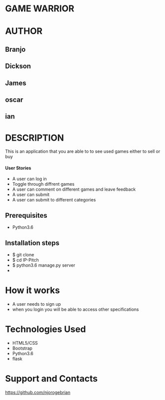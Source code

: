 # GAME WARRIOR


# AUTHOR
## Branjo
## Dickson 
## James 
## oscar
## ian

# DESCRIPTION

This is an application that you are able to to see used games either to sell or buy

#### User Stories

* A user can log in
* Toggle through diffrent games 
* A user can comment on different games and leave feedback
* A user can submit 
* A user can submit to different categories


## Prerequisites
* Python3.6

## Installation steps 
* $ git clone 
* $ cd IP-Pitch
* $ python3.6 manage.py server
* 

# How it works

* A user needs to sign up
* when you login you will be able to access other specifications

# Technologies Used
* HTML5/CSS 
* Bootstrap 
* Python3.6
* flask

# Support and Contacts
https://github.com/njorogebrian
